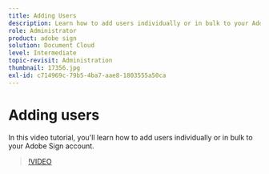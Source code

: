 ```yaml
---
title: Adding Users
description: Learn how to add users individually or in bulk to your Adobe Sign account
role: Administrator
product: adobe sign
solution: Document Cloud
level: Intermediate
topic-revisit: Administration
thumbnail: 17356.jpg
exl-id: c714969c-79b5-4ba7-aae8-1803555a50ca
---
```

# Adding users

In this video tutorial, you'll learn how to add users individually or in bulk to your Adobe Sign account.

>[!VIDEO](https://video.tv.adobe.com/v/17356?hidetitle=true)
